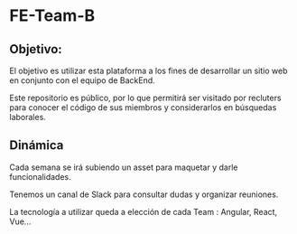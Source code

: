 # FE-Team-B 
## Objetivo: ##
El objetivo es utilizar esta plataforma a los fines de desarrollar un sitio web en conjunto con el equipo de BackEnd.

Este repositorio es público, por lo que permitirá ser visitado por recluters para conocer el código de sus miembros y considerarlos en búsquedas laborales.

## Dinámica ##
Cada semana se irá subiendo un asset para maquetar y darle funcionalidades. 

Tenemos un canal de Slack para consultar dudas y organizar reuniones.

La tecnología a utilizar queda a elección de cada Team : Angular, React, Vue...

